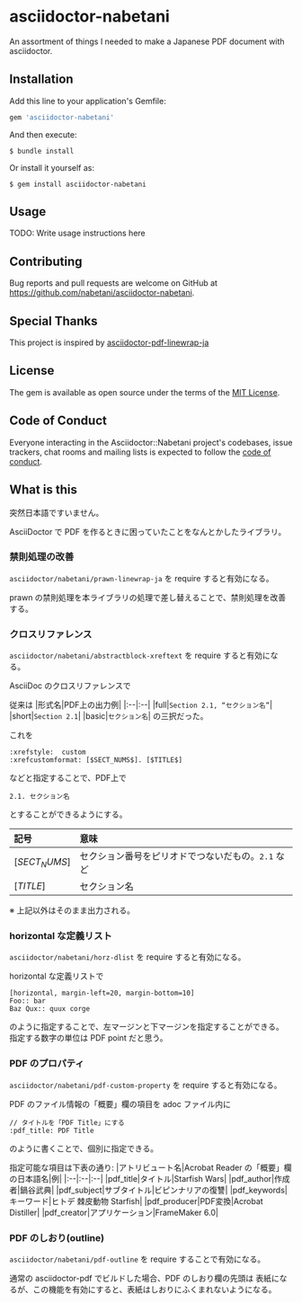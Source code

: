 # asciidoctor-nabetani

An assortment of things I needed to make a Japanese PDF document with asciidoctor.

## Installation

Add this line to your application's Gemfile:

```ruby
gem 'asciidoctor-nabetani'
```

And then execute:

```
$ bundle install
```

Or install it yourself as:

```
$ gem install asciidoctor-nabetani
```


## Usage

TODO: Write usage instructions here

## Contributing

Bug reports and pull requests are welcome on GitHub at https://github.com/nabetani/asciidoctor-nabetani.

## Special Thanks

This project is inspired by [asciidoctor-pdf-linewrap-ja](https://github.com/fuka/asciidoctor-pdf-linewrap-ja)

## License

The gem is available as open source under the terms of the [MIT License](https://opensource.org/licenses/MIT).

## Code of Conduct

Everyone interacting in the Asciidoctor::Nabetani project's codebases, issue trackers, chat rooms and mailing lists is expected to follow the [code of conduct](https://github.com/[USERNAME]/asciidoctor-nabetani/blob/master/CODE_OF_CONDUCT.md).

## What is this

突然日本語ですいません。

AsciiDoctor で PDF を作るときに困っていたことをなんとかしたライブラリ。

### 禁則処理の改善

`asciidoctor/nabetani/prawn-linewrap-ja` を require すると有効になる。

prawn の禁則処理を本ライブラリの処理で差し替えることで、禁則処理を改善する。

### クロスリファレンス

`asciidoctor/nabetani/abstractblock-xreftext` を require すると有効になる。

AsciiDoc のクロスリファレンスで

従来は
|形式名|PDF上の出力例|
|:--|:--|
|full|`Section 2.1, “セクション名”`|
|short|`Section 2.1`|
|basic|`セクション名`|
の三択だった。

これを

```
:xrefstyle:  custom
:xrefcustomformat: [$SECT_NUMS$]. [$TITLE$]
```
などと指定することで、PDF上で
```
2.1. セクション名
```
とすることができるようにする。

|記号|意味|
|:--|:--|
|[$SECT_NUMS$]|セクション番号をピリオドでつないだもの。`2.1` など|
|[$TITLE$]|セクション名|

※ 上記以外はそのまま出力される。

### horizontal な定義リスト

`asciidoctor/nabetani/horz-dlist` を require すると有効になる。

horizontal な定義リストで
```
[horizontal, margin-left=20, margin-bottom=10]
Foo:: bar
Baz Qux:: quux corge
```
のように指定することで、左マージンと下マージンを指定することができる。
指定する数字の単位は PDF point だと思う。

### PDF のプロパティ

`asciidoctor/nabetani/pdf-custom-property` を require すると有効になる。

PDF のファイル情報の「概要」欄の項目を adoc ファイル内に

```
// タイトルを「PDF Title」にする
:pdf_title: PDF Title
```

のように書くことで、個別に指定できる。

指定可能な項目は下表の通り:
|アトリビュート名|Acrobat Reader の「概要」欄の日本語名|例|
|:--|:--|:--|
|pdf_title|タイトル|Starfish Wars|
|pdf_author|作成者|鍋谷武典|
|pdf_subject|サブタイトル|ビピンナリアの復讐|
|pdf_keywords|キーワード|ヒトデ 棘皮動物 Starfish|
|pdf_producer|PDF変換|Acrobat Distiller|
|pdf_creator|アプリケーション|FrameMaker 6.0|

### PDF のしおり(outline)

`asciidoctor/nabetani/pdf-outline` を require することで有効になる。

通常の asciidoctor-pdf でビルドした場合、PDF のしおり欄の先頭は 表紙になるが、この機能を有効にすると、表紙はしおりにふくまれないようになる。







